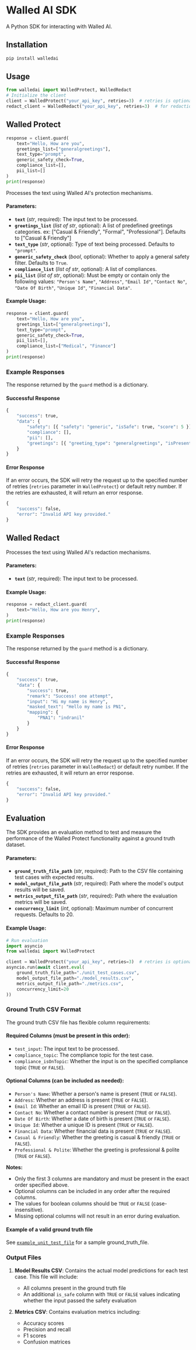 # Walled AI SDK

A Python SDK for interacting with Walled AI.

## Installation
```sh
pip install walledai
```

## Usage

```python
from walledai import WalledProtect, WalledRedact
# Initialize the client 
client = WalledProtect("your_api_key", retries=3)  # retries is optional
redact_client = WalledRedact("your_api_key", retries=3)  # for redaction
```

## Walled Protect

```python
response = client.guard(
    text="Hello, How are you", 
    greetings_list=["generalgreetings"], 
    text_type="prompt", 
    generic_safety_check=True,
    compliance_list=[],
    pii_list=[]
)
print(response)
```

Processes the text using Walled AI's protection mechanisms.

#### Parameters:
- **`text`** (*str*, required): The input text to be processed.
- **`greetings_list`** (*list of str*, optional): A list of predefined greetings categories. ex: ["Casual & Friendly", "Formal", "Professional"]. Defaults to ["Casual & Friendly"]
- **`text_type`** (*str*, optional): Type of text being processed. Defaults to `"prompt"`.
- **`generic_safety_check`** (*bool*, optional): Whether to apply a general safety filter. Defaults to `True`.
- **`compliance_list`** (*list of str*, optional): A list of compliances.
- **`pii_list`** (*list of str*, optional): Must be empty or contain only the following values: `"Person's Name"`, `"Address"`, `"Email Id"`, `"Contact No"`, `"Date Of Birth"`, `"Unique Id"`, `"Financial Data"`.

#### Example Usage:
```python
response = client.guard(
    text="Hello, How are you", 
    greetings_list=["generalgreetings"], 
    text_type="prompt", 
    generic_safety_check=True,
    pii_list=[],
    compliance_list=["Medical", "Finance"]
)
print(response)
```

### Example Responses
The response returned by the `guard` method is a dictionary.

#### Successful Response
```python
{
    "success": true,
    "data": {
        "safety": [{ "safety": "generic", "isSafe": true, "score": 5 }],
        "compliance": [],
        "pii": [],
        "greetings": [{ "greeting_type": "generalgreetings", "isPresent": true }]
    }
}
```

#### Error Response
If an error occurs, the SDK will retry the request up to the specified number of retries (`retries` parameter in `WalledProtect`) or default retry number. If the retries are exhausted, it will return an error response.
```python
{
    "success": false,
    "error": "Invalid API key provided."
}
```

## Walled Redact

Processes the text using Walled AI's redaction mechanisms.

#### Parameters:
- **`text`** (*str*, required): The input text to be processed.

#### Example Usage:
```python
response = redact_client.guard(
    text="Hello, How are you Henry", 
)
print(response)
```

### Example Responses
The response returned by the `guard` method is a dictionary.

#### Successful Response
```python
{
    "success": true,
    "data": {
        "success": true,
        "remark": "Success! one attempt",
        "input": "Hi my name is Henry",
        "masked_text": "Hello my name is PN1",
        "mapping": {
            "PNA1": "indranil"
        }
    }
}
```

#### Error Response
If an error occurs, the SDK will retry the request up to the specified number of retries (`retries` parameter in `WalledRedact`) or default retry number. If the retries are exhausted, it will return an error response.
```python
{
    "success": false,
    "error": "Invalid API key provided."
}
```

## Evaluation

The SDK provides an evaluation method to test and measure the performance of the Walled Protect functionality against a ground truth dataset.

#### Parameters:
- **`ground_truth_file_path`** (*str*, required): Path to the CSV file containing test cases with expected results.
- **`model_output_file_path`** (*str*, required): Path where the model's output results will be saved.
- **`metrics_output_file_path`** (*str*, required): Path where the evaluation metrics will be saved.
- **`concurrency_limit`** (*int*, optional): Maximum number of concurrent requests. Defaults to 20.

#### Example Usage:
```python
# Run evaluation
import asyncio
from walledai import WalledProtect

client = WalledProtect("your_api_key", retries=3)  # retries is optional
asyncio.run(await client.eval(
    ground_truth_file_path="./unit_test_cases.csv",
    model_output_file_path="./model_results.csv",
    metrics_output_file_path="./metrics.csv",
    concurrency_limit=20
))
```

### Ground Truth CSV Format
The ground truth CSV file has flexible column requirements:

#### Required Columns (must be present in this order):
- `test_input`: The input text to be processed.
- `compliance_topic`: The compliance topic for the test case.
- `compliance_isOnTopic`: Whether the input is on the specified compliance topic (`TRUE` or `FALSE`).

#### Optional Columns (can be included as needed):
- `Person's Name`: Whether a person's name is present (`TRUE` or `FALSE`).
- `Address`: Whether an address is present (`TRUE` or `FALSE`).
- `Email Id`: Whether an email ID is present (`TRUE` or `FALSE`).
- `Contact No`: Whether a contact number is present (`TRUE` or `FALSE`).
- `Date Of Birth`: Whether a date of birth is present (`TRUE` or `FALSE`).
- `Unique Id`: Whether a unique ID is present (`TRUE` or `FALSE`).
- `Financial Data`: Whether financial data is present (`TRUE` or `FALSE`).
- `Casual & Friendly`: Whether the greeting is casual & friendly (`TRUE` or `FALSE`).
- `Professional & Polite`: Whether the greeting is professional & polite (`TRUE` or `FALSE`).

**Notes:**
- Only the first 3 columns are mandatory and must be present in the exact order specified above.
- Optional columns can be included in any order after the required columns.
- The values for boolean columns should be `TRUE` or `FALSE` (case-insensitive).
- Missing optional columns will not result in an error during evaluation.

#### Example of a valid ground truth file
See [`example_unit_test_file`](https://docs.google.com/spreadsheets/d/136QaJQJr5KACXjuTPr86a2-XIFq8APy8XKVg6J00X9U/edit?usp=sharing) for a sample ground_truth_file.

### Output Files
1. **Model Results CSV**: Contains the actual model predictions for each test case. This file will include:
   - All columns present in the ground truth file
   - An additional `is_safe` column with `TRUE` or `FALSE` values indicating whether the input passed the safety evaluation
   
2. **Metrics CSV**: Contains evaluation metrics including:
   - Accuracy scores
   - Precision and recall
   - F1 scores
   - Confusion matrices